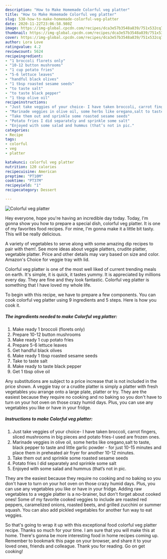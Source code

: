 ```yaml
---
description: "How to Make Homemade Colorful veg platter"
title: "How to Make Homemade Colorful veg platter"
slug: 538-how-to-make-homemade-colorful-veg-platter
date: 2020-11-22T23:06:58.980Z
image: https://img-global.cpcdn.com/recipes/dca3e57b3548a839/751x532cq70/colorful-veg-platter-recipe-main-photo.jpg
thumbnail: https://img-global.cpcdn.com/recipes/dca3e57b3548a839/751x532cq70/colorful-veg-platter-recipe-main-photo.jpg
cover: https://img-global.cpcdn.com/recipes/dca3e57b3548a839/751x532cq70/colorful-veg-platter-recipe-main-photo.jpg
author: Lora Love
ratingvalue: 4.2
reviewcount: 5624
recipeingredient:
- "1 broccoli florets only"
- "10-12 button mushrooms"
- "1 cup potato fries"
- "5-6 lettuce leaves"
- "handful black olives"
- "1 tbsp roasted sesame seeds"
- "to taste salt"
- "to taste black pepper"
- "1 tbsp olive oil"
recipeinstructions:
- "Just take veggies of your choice- I have taken broccoli, carrot fingers, sliced mushrooms in big pieces and potato fries-I used are frozen ones."
- "Marinade veggies in olive oil, some herbs like oregano,salt to taste, black pepper to taste and little garlic powder - for just 10-15 minutes and place them in preheated air fryer for another 10-12 minutes."
- "Take them out and sprinkle some roasted sesame seeds"
- "Potato fries I did separately and sprinkle some salt"
- "Enjoyed with some salad and hummus (that’s not in pic."
categories:
- Recipe
tags:
- colorful
- veg
- platter

katakunci: colorful veg platter 
nutrition: 120 calories
recipecuisine: American
preptime: "PT10M"
cooktime: "PT37M"
recipeyield: "1"
recipecategory: Dessert

---
```



![Colorful veg platter](https://img-global.cpcdn.com/recipes/dca3e57b3548a839/751x532cq70/colorful-veg-platter-recipe-main-photo.jpg)

Hey everyone, hope you're having an incredible day today. Today, I'm gonna show you how to prepare a special dish, colorful veg platter. It is one of my favorites food recipes. For mine, I'm gonna make it a little bit tasty. This will be really delicious.

A variety of vegetables to serve along with some amazing dip recipes to pair with them!. See more ideas about veggie platters, crudite platter, vegetable platter. Price and other details may vary based on size and color. Amazon&#39;s Choice for veggie tray with lid.

Colorful veg platter is one of the most well liked of current trending meals on earth. It's simple, it is quick, it tastes yummy. It is appreciated by millions every day. They are fine and they look fantastic. Colorful veg platter is something that I have loved my whole life.


To begin with this recipe, we have to prepare a few components. You can cook colorful veg platter using 9 ingredients and 5 steps. Here is how you cook it.

<!--inarticleads1-->

##### The ingredients needed to make Colorful veg platter:

1. Make ready 1 broccoli (florets only)
1. Prepare 10-12 button mushrooms
1. Make ready 1 cup potato fries
1. Prepare 5-6 lettuce leaves
1. Get handful black olives
1. Make ready 1 tbsp roasted sesame seeds
1. Take to taste salt
1. Make ready to taste black pepper
1. Get 1 tbsp olive oil


Any substitutions are subject to a price increase that is not included in the price shown. A veggie tray or a crudite platter is simply a platter with fresh vegetables you arrange onto a large plate, platter or try. They are the easiest because they require no cooking and no baking so you don&#39;t have to turn on your hot oven on those crazy humid days. Plus, you can use any vegetables you like or have in your fridge. 

<!--inarticleads2-->

##### Instructions to make Colorful veg platter:

1. Just take veggies of your choice- I have taken broccoli, carrot fingers, sliced mushrooms in big pieces and potato fries-I used are frozen ones.
1. Marinade veggies in olive oil, some herbs like oregano,salt to taste, black pepper to taste and little garlic powder - for just 10-15 minutes and place them in preheated air fryer for another 10-12 minutes.
1. Take them out and sprinkle some roasted sesame seeds
1. Potato fries I did separately and sprinkle some salt
1. Enjoyed with some salad and hummus (that’s not in pic.


They are the easiest because they require no cooking and no baking so you don&#39;t have to turn on your hot oven on those crazy humid days. Plus, you can use any vegetables you like or have in your fridge. Adding raw vegetables to a veggie platter is a no-brainer, but don&#39;t forget about cooked ones! Some of my favorite cooked veggies to include are roasted red peppers, caramelized onions, roasted beets, and grilled zucchini or summer squash. You can also add pickled vegetables for another fun way to eat veggies. 

So that's going to wrap it up with this exceptional food colorful veg platter recipe. Thanks so much for your time. I am sure that you will make this at home. There's gonna be more interesting food in home recipes coming up. Remember to bookmark this page on your browser, and share it to your loved ones, friends and colleague. Thank you for reading. Go on get cooking!
